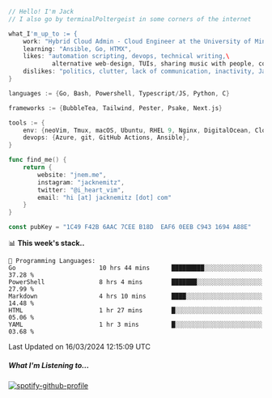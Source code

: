 ```go
// Hello! I'm Jack
// I also go by terminalPoltergeist in some corners of the internet

what_I'm_up_to := {
    work: "Hybrid Cloud Admin - Cloud Engineer at the University of Minnesota",
    learning: "Ansible, Go, HTMX",
    likes: "automation scripting, devops, technical writing,\
            alternative web-design, TUIs, sharing music with people, coffee",
    dislikes: "politics, clutter, lack of communication, inactivity, Java",
}

languages := {Go, Bash, Powershell, Typescript/JS, Python, C}

frameworks := {BubbleTea, Tailwind, Pester, Psake, Next.js}

tools := {
    env: {neoVim, Tmux, macOS, Ubuntu, RHEL 9, Nginx, DigitalOcean, Cloudflare},
    devops: {Azure, git, GitHub Actions, Ansible},
}

func find_me() {
    return {
        website: "jnem.me",
        instagram: "jacknemitz",
        twitter: "@i_heart_vim",
        email: "hi [at] jacknemitz [dot] com"
    }
}

const pubKey = "1C49 F42B 6AAC 7CEE B18D  EAF6 0EEB C943 1694 A88E"
```

<!--START_SECTION:waka-->
📊 **This week's stack..** 

```text
💬 Programming Languages: 
Go                       10 hrs 44 mins      █████████░░░░░░░░░░░░░░░░   37.28 % 
PowerShell               8 hrs 4 mins        ███████░░░░░░░░░░░░░░░░░░   27.99 % 
Markdown                 4 hrs 10 mins       ████░░░░░░░░░░░░░░░░░░░░░   14.48 % 
HTML                     1 hr 27 mins        █░░░░░░░░░░░░░░░░░░░░░░░░   05.06 % 
YAML                     1 hr 3 mins         █░░░░░░░░░░░░░░░░░░░░░░░░   03.68 % 
```


 Last Updated on 16/03/2024 12:15:09 UTC
<!--END_SECTION:waka-->

##### What I'm Listening to...

[![spotify-github-profile](https://spotify-github-profile.vercel.app/api/view?uid=jack.nemitz&cover_image=true&show_offline=true&bar_color=53b14f&bar_color_cover=false&background_color=121212FF)](https://spotify-github-profile.vercel.app/api/view?uid=jack.nemitz&redirect=true)
